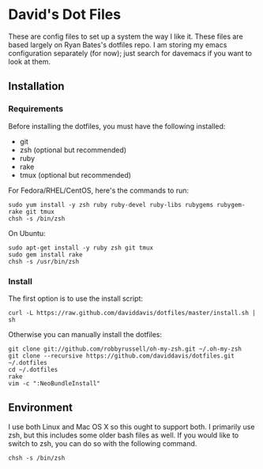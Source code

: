 David's Dot Files
=================

These are config files to set up a system the way I like it. These files are
based largely on Ryan Bates's dotfiles repo. I am storing my emacs
configuration separately (for now); just search for davemacs if you want to
look at them.

Installation
-----------

### Requirements

Before installing the dotfiles, you must have the following installed:

* git
* zsh (optional but recommended)
* ruby
* rake
* tmux (optional but recommended)

For Fedora/RHEL/CentOS, here's the commands to run:

```
sudo yum install -y zsh ruby ruby-devel ruby-libs rubygems rubygem-rake git tmux
chsh -s /bin/zsh
```

On Ubuntu:

```
sudo apt-get install -y ruby zsh git tmux
sudo gem install rake
chsh -s /usr/bin/zsh
```

### Install

The first option is to use the install script:

    curl -L https://raw.github.com/daviddavis/dotfiles/master/install.sh | sh


Otherwise you can manually install the dotfiles:

    git clone git://github.com/robbyrussell/oh-my-zsh.git ~/.oh-my-zsh
    git clone --recursive https://github.com/daviddavis/dotfiles.git ~/.dotfiles
    cd ~/.dotfiles
    rake
    vim -c ":NeoBundleInstall"


Environment
-----------

I use both Linux and Mac OS X so this ought to support both. I primarily use
zsh, but this includes some older bash files as well.  If you would like to
switch to zsh, you can do so with the following command.

    chsh -s /bin/zsh
